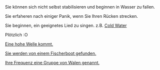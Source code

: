 Sie können sich nicht selbst stabilisieren und beginnen in Wasser zu fallen.

Sie erfaheren nach einiger Panik, wenn Sie Ihren Rücken strecken.

Sie beginnen, ein geeignetes Lied zu singen. z.B. [Cold Water](https://www.youtube.com/watch?v=a59gmGkq_pw)

Plötzlich :O

[Eine hohe Welle kommt.](Welle/welle.md)

[Sie werden von einem Fischerboot gefunden.](Fischerboot/fischer-boot.md)

[Ihre Frequenz eine Gruppe von Walen genannt.](Walen/walen.md)